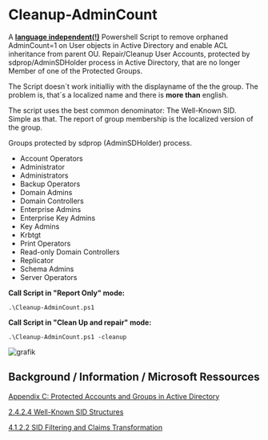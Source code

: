 # Cleanup-AdminCount
A <ins>**language independent(!)**</ins> Powershell Script to remove orphaned AdminCount=1 on User objects in Active Directory and enable ACL inheritance from parent OU.
Repair/Cleanup User Accounts, protected by sdprop/AdminSDHolder process in Active Directory, that are no longer Member of one of the Protected Groups.

The Script doesn´t work initialliy with the displayname of the the group. The problem is, that´s a localized name and there is **more than** english. 

The script uses the best common denominator: The Well-Known SID. Simple as that.
The report of group membership is the localized version of the group.  

Groups protected by sdprop (AdminSDHolder) process.  
- Account Operators
- Administrator
- Administrators
- Backup Operators
- Domain Admins
- Domain Controllers
- Enterprise Admins
- Enterprise Key Admins
- Key Admins
- Krbtgt
- Print Operators
- Read-only Domain Controllers
- Replicator
- Schema Admins
- Server Operators

**Call Script in "Report Only" mode:**
```
.\Cleanup-AdminCount.ps1
```
**Call Script in "Clean Up and repair" mode:**
```
.\Cleanup-AdminCount.ps1 -cleanup
```
![grafik](https://github.com/user-attachments/assets/a66cbc64-32e7-42e4-9cd7-f4499c9f2b34)

## Background / Information / Microsoft Ressources
[Appendix C: Protected Accounts and Groups in Active Directory](https://learn.microsoft.com/en-us/windows-server/identity/ad-ds/plan/security-best-practices/appendix-c--protected-accounts-and-groups-in-active-directory)

[2.4.2.4 Well-Known SID Structures](https://learn.microsoft.com/en-us/openspecs/windows_protocols/ms-dtyp/81d92bba-d22b-4a8c-908a-554ab29148ab)

[4.1.2.2 SID Filtering and Claims Transformation](https://learn.microsoft.com/en-us/openspecs/windows_protocols/ms-pac/55fc19f2-55ba-4251-8a6a-103dd7c66280)


